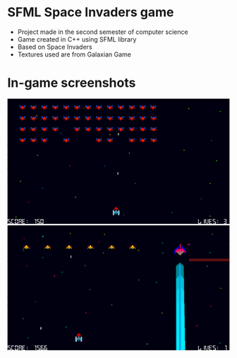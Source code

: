 # SFML Space Invaders game

* Project made in the second semester of computer science
* Game created in C++ using SFML library
* Based on Space Invaders
* Textures used are from Galaxian Game

# In-game screenshots
![game_ss1](/Pictures/galaxian1.png)
![game_ss2](/Pictures/galaxian_boss.png)
